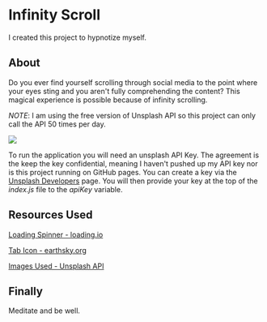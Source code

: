 # Infinity Scroll
I created this project to hypnotize myself. 


## About
Do you ever find yourself scrolling through social media to the point where your eyes sting and you aren't fully comprehending the content? This magical experience is possible because of infinity scrolling.


*NOTE*: I am using the free version of Unsplash API so this project can only call the API 50 times per day. 



![](infinity-scroll-mobile-display.gif)



To run the application you will need an unsplash API Key. The agreement is the keep the key confidential, meaning I haven't pushed up my API key nor is this project running on GitHub pages. 
You can create a key via the [Unsplash Developers](https://unsplash.com/documentation#creating-a-developer-account) page. You will then provide your key at the top of the *index.js* file to the *apiKey* variable. 



## Resources Used
[Loading Spinner - loading.io](https://loading.io/)

[Tab Icon - earthsky.org](https://earthsky.org)

[Images Used - Unsplash API](https://unsplash.com/documentation)


## Finally
Meditate and be well.
